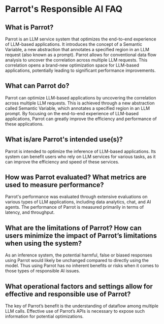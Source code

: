 # Parrot's Responsible AI FAQ

## What is Parrot?

Parrot is an LLM service system that optimizes the end-to-end experience of LLM-based applications. It introduces the concept of a Semantic Variable, a new abstraction that annotates a specified region in an LLM request (also known as a prompt).
Parrot allows for conventional data flow analysis to uncover the correlation across multiple LLM requests. This correlation opens a brand-new optimization space for LLM-based applications, potentially leading to significant performance improvements.

## What can Parrot do?

Parrot can optimize LLM-based applications by uncovering the correlation across multiple LLM requests. This is achieved through a new abstraction called Semantic Variable, which annotates a specified region in an LLM prompt.
By focusing on the end-to-end experience of LLM-based applications, Parrot can greatly improve the efficiency and performance of these applications.

## What is/are Parrot's intended use(s)?

Parrot is intended to optimize the inference of LLM-based applications. Its system can benefit users who rely on LLM services for various tasks, as it can improve the efficiency and speed of these services.

## How was Parrot evaluated? What metrics are used to measure performance?
Parrot's performance was evaluated through extensive evaluations on various types of LLM applications, including data analytics, chat, and AI agents. The performance of Parrot is measured primarily in terms of latency, and throughput.

## What are the limitations of Parrot? How can users minimize the impact of Parrot’s limitations when using the system?

As an inference system, the potential harmful, false or biased responses using Parrot would likely be unchanged compared to directly using the model. Thus using Parrot has no inherent benefits or risks when it comes to those types of responsible AI issues.

## What operational factors and settings allow for effective and responsible use of Parrot?

The key of Parrot’s benefit is the understanding of dataflow among multiple LLM calls. Effective use of Parrot’s APIs is necessary to expose such information for potential optimizations.
